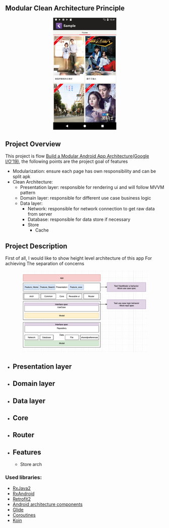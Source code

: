 ## Modular Clean Architecture Principle
<p align="center">
<img src="Screenshot_home.png" width="200"/>
</p>


## Project Overview

This project is flow [Build a Modular Android App Architecture(Google I/O'19)](https://www.youtube.com/watch?v=PZBg5DIzNww), the following points are the project goal of features  
- Modularization: ensure each page has own responsibility and can be split apk 
- Clean Architecture: 
    - Presentation layer: responsible for rendering ui and will follow MVVM pattern
    - Domain layer: responsible for  different use case business logic 
    - Data layer:
        - Network: responsible for network connection to get raw data from server 
        - Database: responsible for data store if necessary
        - Store 
            - Cache 
           


## Project Description

First of all, I would like to show height level architecture of this app For achieving The separation of concerns 

<p align="center">
<img src="height_level_architecture.png" alt="" width="400"/>
</p>

- ## Presentation layer 
- ## Domain layer 
- ## Data layer 
- ## Core
- ## Router
  
- ## Features
     - Store arch 

### Used libraries: ###
- [RxJava2](https://github.com/ReactiveX/RxJava)
- [RxAndroid](https://github.com/ReactiveX/RxAndroid)
- [Retrofit2](https://github.com/square/retrofit)
- [Android architecture components](https://developer.android.com/topic/libraries/architecture/index.html)
- [Glide](https://github.com/bumptech/glide)
- [Coroutines](https://github.com/Kotlin/kotlinx.coroutinese)
- [Koin](https://github.com/InsertKoinIO/koin)


